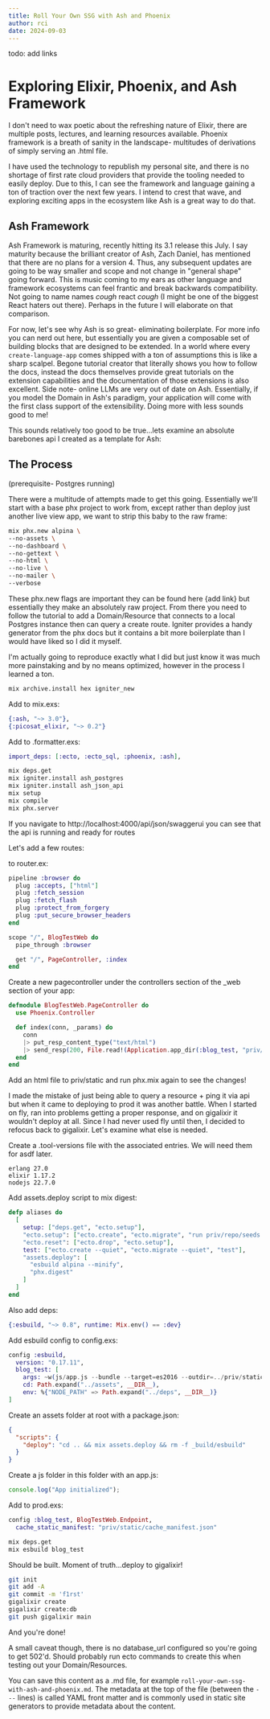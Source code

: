 ```yaml
---
title: Roll Your Own SSG with Ash and Phoenix
author: rci
date: 2024-09-03
---
```


todo: add links
# Exploring Elixir, Phoenix, and Ash Framework

I don't need to wax poetic about the refreshing nature of Elixir, there are multiple posts, lectures, and learning resources available. Phoenix framework is a breath of sanity in the landscape- multitudes of derivations of simply serving an .html file.

I have used the technology to republish my personal site, and there is no shortage of first rate cloud providers that provide the tooling needed to easily deploy. Due to this, I can see the framework and language gaining a ton of traction over the next few years. I intend to crest that wave, and exploring exciting apps in the ecosystem like Ash is a great way to do that.

## Ash Framework

Ash Framework is maturing, recently hitting its 3.1 release this July. I say maturity because the brilliant creator of Ash, Zach Daniel, has mentioned that there are no plans for a version 4. Thus, any subsequent updates are going to be way smaller and scope and not change in "general shape" going forward. This is music coming to my ears as other language and framework ecosystems can feel frantic and break backwards compatibility. Not going to name names *cough* react *cough* (I might be one of the biggest React haters out there). Perhaps in the future I will elaborate on that comparison.

For now, let's see why Ash is so great- eliminating boilerplate. For more info you can nerd out here, but essentially you are given a composable set of building blocks that are designed to be extended. In a world where every `create-language-app` comes shipped with a ton of assumptions this is like a sharp scalpel. Begone tutorial creator that literally shows you how to follow the docs, instead the docs themselves provide great tutorials on the extension capabilities and the documentation of those extensions is also excellent. Side note- online LLMs are very out of date on Ash. Essentially, if you model the Domain in Ash's paradigm, your application will come with the first class support of the extensibility. Doing more with less sounds good to me! 

This sounds relatively too good to be true…lets examine an absolute barebones api I created as a template for Ash: 

## The Process

(prerequisite- Postgres running)

There were a multitude of attempts made to get this going. Essentially we'll start with a base phx project to work from, except rather than deploy just another live view app, we want to strip this baby to the raw frame:  

```bash
mix phx.new alpina \
--no-assets \
--no-dashboard \
--no-gettext \
--no-html \
--no-live \
--no-mailer \
--verbose
```

These phx.new flags are important they can be found here {add link} but essentially they make an absolutely raw project. 
From there you need to follow the tutorial to add a Domain/Resource that connects to a local Postgres instance then can query a create route. Igniter provides a handy generator from the phx docs but it contains a bit more boilerplate than I would have liked so I did it myself.

I'm actually going to reproduce exactly what I did but just know it was much more painstaking and by no means optimized, however in the process I learned a ton.

```bash
mix archive.install hex igniter_new
```

Add to mix.exs:
```elixir
{:ash, "~> 3.0"},
{:picosat_elixir, "~> 0.2"}
```

Add to .formatter.exs:
```elixir
import_deps: [:ecto, :ecto_sql, :phoenix, :ash],
```

```bash
mix deps.get
mix igniter.install ash_postgres
mix igniter.install ash_json_api
mix setup
mix compile
mix phx.server
```

If you navigate to http://localhost:4000/api/json/swaggerui you can see that the api is running and ready for routes

Let's add a few routes:

to router.ex:
```elixir
pipeline :browser do
  plug :accepts, ["html"]
  plug :fetch_session
  plug :fetch_flash
  plug :protect_from_forgery
  plug :put_secure_browser_headers
end

scope "/", BlogTestWeb do
  pipe_through :browser

  get "/", PageController, :index
end
```

Create a new pagecontroller under the controllers section of the _web section of your app:

```elixir
defmodule BlogTestWeb.PageController do
  use Phoenix.Controller

  def index(conn, _params) do
    conn
    |> put_resp_content_type("text/html")
    |> send_resp(200, File.read!(Application.app_dir(:blog_test, "priv/static/index.html")))
  end
end
```

Add an html file to priv/static and run phx.mix again to see the changes!

I made the mistake of just being able to query a resource + ping it via api but when it came to deploying to prod it was another battle. When I started on fly, ran into problems getting a proper response, and on gigalixir it wouldn't deploy at all. Since I had never used fly until then, I decided to refocus back to gigalixir. Let's examine what else is needed.

Create a .tool-versions file with the associated entries. We will need them for asdf later.
```
erlang 27.0
elixir 1.17.2
nodejs 22.7.0
```

Add assets.deploy script to mix digest:
```elixir
defp aliases do
  [
    setup: ["deps.get", "ecto.setup"],
    "ecto.setup": ["ecto.create", "ecto.migrate", "run priv/repo/seeds.exs"],
    "ecto.reset": ["ecto.drop", "ecto.setup"],
    test: ["ecto.create --quiet", "ecto.migrate --quiet", "test"],
    "assets.deploy": [
      "esbuild alpina --minify",
      "phx.digest"
    ]
  ]
end
```

Also add deps:
```elixir
{:esbuild, "~> 0.8", runtime: Mix.env() == :dev}
```

Add esbuild config to config.exs:
```elixir
config :esbuild,
  version: "0.17.11",
  blog_test: [
    args: ~w(js/app.js --bundle --target=es2016 --outdir=../priv/static/assets),
    cd: Path.expand("../assets", __DIR__),
    env: %{"NODE_PATH" => Path.expand("../deps", __DIR__)}
]
```

Create an assets folder at root with a package.json:
```json
{
  "scripts": {
    "deploy": "cd .. && mix assets.deploy && rm -f _build/esbuild"
  }
}
```

Create a js folder in this folder with an app.js:
```javascript
console.log("App initialized");
```

Add to prod.exs:
```elixir
config :blog_test, BlogTestWeb.Endpoint,
  cache_static_manifest: "priv/static/cache_manifest.json"
```

```bash
mix deps.get
mix esbuild blog_test
```

Should be built. Moment of truth…deploy to gigalixir!
```bash
git init
git add -A
git commit -m 'f1rst'
gigalixir create
gigalixir create:db
git push gigalixir main
```

And you're done!

A small caveat though, there is no database_url configured so you're going to get 502'd. Should probably run ecto commands to create this when testing out your Domain/Resources.


You can save this content as a .md file, for example `roll-your-own-ssg-with-ash-and-phoenix.md`. The metadata at the top of the file (between the `---` lines) is called YAML front matter and is commonly used in static site generators to provide metadata about the content.

```
